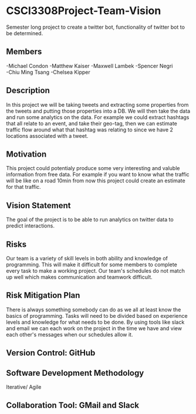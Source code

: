 # CSCI3308Project-Team-Vision
Semester long project to create a twitter bot, functionality of twitter bot to be determined.

## Members
-Michael Condon	
-Matthew Kaiser	
-Maxwell Lambek	
-Spencer Negri	
-Chiu Ming Tsang
-Chelsea Kipper

## Description
In this project we will be taking tweets and extracting some properties from the tweets and putting those properties into a DB. We will then take the data and run some analytics on the data. For example we could extract hashtags that all relate to an event, and take their geo-tag, then we can estimate traffic flow around what that hashtag was relating to since we have 2 locations associated with a tweet.

## Motivation
This project could potentialy produce some very interesting and valuble information from free data. For example if you want to know what the traffic will be like on a road 10min from now this project could create an estimate for that traffic.

## Vision Statement
The goal of the project is to be able to run analytics on twitter data to predict interactions.

## Risks
Our team is a variety of skill levels in both ability and knowledge of programming. This will make it difficult for some members to complete every task to make a working project.
Our team's schedules do not match up well which makes communication and teamwork difficult.

## Risk Mitigation Plan
There is always something somebody can do as we all at least know the basics of programming. Tasks will need to be divided based on experience levels and knowledge for what needs to be done.
By using tools like slack and email we can each work on the project in the time we have and view each other's messages when our schedules allow it.

## Version Control: GitHub

## Software Development Methodology
Iterative/ Agile

## Collaboration Tool: GMail and Slack
